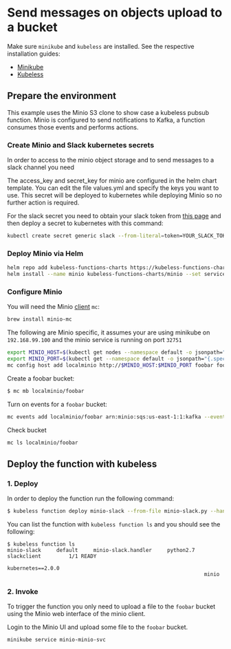 # Send messages on objects upload to a bucket

Make sure `minikube` and `kubeless` are installed. See the respective installation guides:
* [Minikube](https://github.com/kubernetes/minikube#installation)
* [Kubeless](http://kubeless.io/docs/quick-start/)


## Prepare the environment

This example uses the Minio S3 clone to show case a kubeless pubsub function. Minio is configured to send notifications to Kafka, a function consumes those events and performs actions.

### Create Minio and Slack kubernetes secrets

In order to access to the minio object storage and to send messages to a slack channel you need

The access_key and secret_key for minio are configured in the helm chart template. You can edit the file values.yml and specify the keys you want to use. This secret will be deployed to kubernetes while deploying Minio so no further action is required.

For the slack secret you need to obtain your slack token from [this page](https://api.slack.com/custom-integrations/legacy-tokens) and then deploy a secret to kubernetes with this command:

```bash
kubectl create secret generic slack --from-literal=token=YOUR_SLACK_TOKEN
```

### Deploy Minio via Helm

```bash
helm repo add kubeless-functions-charts https://kubeless-functions-charts.storage.googleapis.com
helm install --name minio kubeless-functions-charts/minio --set serviceType=NodePort
```

### Configure Minio


You will need the Minio [client](https://github.com/minio/mc) `mc`:

```bash
brew install minio-mc
```

The following are Minio specific, it assumes your are using minikube on `192.168.99.100` and the minio service is running on port `32751`

```bash
export MINIO_HOST=$(kubectl get nodes --namespace default -o jsonpath="{.items[0].status.addresses[0].address}")
export MINIO_PORT=$(kubectl get --namespace default -o jsonpath="{.spec.ports[0].nodePort}" services minio-minio-svc)
mc config host add localminio http://$MINIO_HOST:$MINIO_PORT foobar foobarfoo
```

Create a foobar bucket:

```bash
$ mc mb localminio/foobar
```

Turn on events for a `foobar` bucket:

```bash
mc events add localminio/foobar arn:minio:sqs:us-east-1:1:kafka --events put
```

Check bucket

```bash
mc ls localminio/foobar
```


## Deploy the function with kubeless

### 1. Deploy

In order to deploy the function run the following command:

```bash
$ kubeless function deploy minio-slack --from-file minio-slack.py --handler minio-slack.handler --runtime python2.7 --trigger-topic s3 --dependencies requirements.txt
```

You can list the function with `kubeless function ls` and you should see the following:

```
$ kubeless function ls
minio-slack  	default  	minio-slack.handler  	python2.7	slackclient      	1/1 READY
             	         	                     	         	kubernetes==2.0.0
             	         	                     	         	minio
```

### 2. Invoke

To trigger the function you only need to upload a file to the `foobar` bucket using the Minio web interface of the minio client.

Login to the Minio UI and upload some file to the `foobar` bucket.

```bash
minikube service minio-minio-svc
```
